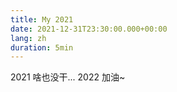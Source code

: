 ```yaml
---
title: My 2021
date: 2021-12-31T23:30:00.000+00:00
lang: zh
duration: 5min
---
```


2021 啥也没干...
2022 加油~
